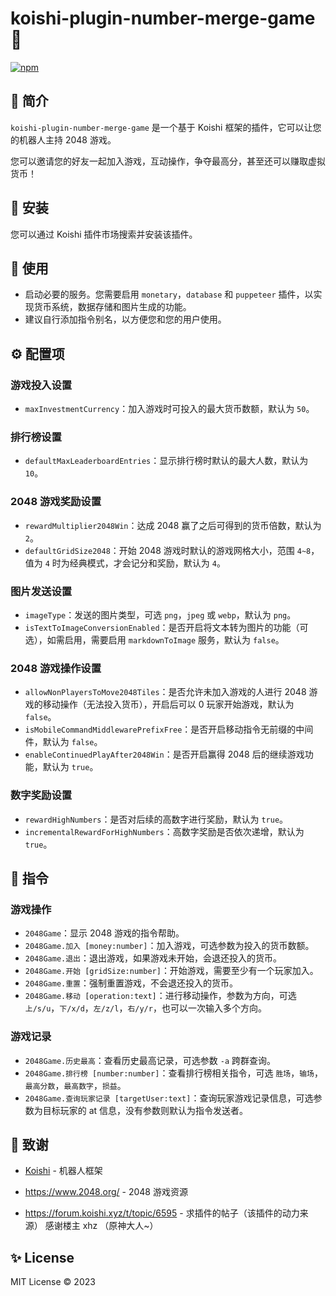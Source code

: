 # koishi-plugin-number-merge-game 🎲

[![npm](https://img.shields.io/npm/v/koishi-plugin-number-merge-game?style=flat-square)](https://www.npmjs.com/package/koishi-plugin-number-merge-game)

## 🎐 简介

`koishi-plugin-number-merge-game` 是一个基于 Koishi 框架的插件，它可以让您的机器人主持 2048 游戏。

您可以邀请您的好友一起加入游戏，互动操作，争夺最高分，甚至还可以赚取虚拟货币！

## 🎉 安装

您可以通过 Koishi 插件市场搜索并安装该插件。

## 🌈 使用

- 启动必要的服务。您需要启用 `monetary`，`database` 和 `puppeteer` 插件，以实现货币系统，数据存储和图片生成的功能。
- 建议自行添加指令别名，以方便您和您的用户使用。

## ⚙️ 配置项

### 游戏投入设置

- `maxInvestmentCurrency`：加入游戏时可投入的最大货币数额，默认为 `50`。

### 排行榜设置

- `defaultMaxLeaderboardEntries`：显示排行榜时默认的最大人数，默认为 `10`。

### 2048 游戏奖励设置

- `rewardMultiplier2048Win`：达成 2048 赢了之后可得到的货币倍数，默认为 `2`。
- `defaultGridSize2048`：开始 2048 游戏时默认的游戏网格大小，范围 `4~8`，值为 `4` 时为经典模式，才会记分和奖励，默认为 `4`。

### 图片发送设置

- `imageType`：发送的图片类型，可选 `png`，`jpeg` 或 `webp`，默认为 `png`。
- `isTextToImageConversionEnabled`：是否开启将文本转为图片的功能（可选），如需启用，需要启用 `markdownToImage`
  服务，默认为 `false`。

### 2048 游戏操作设置

- `allowNonPlayersToMove2048Tiles`：是否允许未加入游戏的人进行 2048 游戏的移动操作（无法投入货币），开启后可以 0
  玩家开始游戏，默认为 `false`。
- `isMobileCommandMiddlewarePrefixFree`：是否开启移动指令无前缀的中间件，默认为 `false`。
- `enableContinuedPlayAfter2048Win`：是否开启赢得 2048 后的继续游戏功能，默认为 `true`。

### 数字奖励设置

- `rewardHighNumbers`：是否对后续的高数字进行奖励，默认为 `true`。
- `incrementalRewardForHighNumbers`：高数字奖励是否依次递增，默认为 `true`。

## 🌼 指令

### 游戏操作

- `2048Game`：显示 2048 游戏的指令帮助。
- `2048Game.加入 [money:number]`：加入游戏，可选参数为投入的货币数额。
- `2048Game.退出`：退出游戏，如果游戏未开始，会退还投入的货币。
- `2048Game.开始 [gridSize:number]`：开始游戏，需要至少有一个玩家加入。
- `2048Game.重置`：强制重置游戏，不会退还投入的货币。
- `2048Game.移动 [operation:text]`：进行移动操作，参数为方向，可选 `上/s/u`，`下/x/d`，`左/z/l`，`右/y/r`，也可以一次输入多个方向。

### 游戏记录

- `2048Game.历史最高`：查看历史最高记录，可选参数 `-a` 跨群查询。
- `2048Game.排行榜 [number:number]`：查看排行榜相关指令，可选 `胜场`，`输场`，`最高分数`，`最高数字`，`损益`。
- `2048Game.查询玩家记录 [targetUser:text]`：查询玩家游戏记录信息，可选参数为目标玩家的 at 信息，没有参数则默认为指令发送者。

## 🍧 致谢

* [Koishi](https://koishi.chat/) - 机器人框架

* https://www.2048.org/ - 2048 游戏资源

* https://forum.koishi.xyz/t/topic/6595 - 求插件的帖子（该插件的动力来源） 感谢楼主 xhz （原神大人~）

## ✨ License

MIT License © 2023
